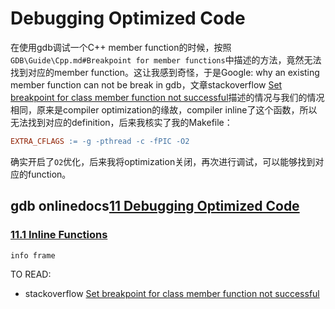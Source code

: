 # Debugging Optimized Code

在使用gdb调试一个C++ member function的时候，按照`GDB\Guide\Cpp.md#Breakpoint for member functions`中描述的方法，竟然无法找到对应的member function。这让我感到奇怪，于是Google: why an existing member function can not be break in gdb，文章stackoverflow [Set breakpoint for class member function not successful](https://stackoverflow.com/questions/6892395/set-breakpoint-for-class-member-function-not-successful)描述的情况与我们的情况相同，原来是compiler optimization的缘故，compiler inline了这个函数，所以无法找到对应的definition，后来我核实了我的Makefile：

```makefile
EXTRA_CFLAGS := -g -pthread -c -fPIC -O2 
```

确实开启了`O2`优化，后来我将optimization关闭，再次进行调试，可以能够找到对应的function。

## gdb onlinedocs[11 Debugging Optimized Code](https://sourceware.org/gdb/current/onlinedocs/gdb/Optimized-Code.html#Optimized-Code)

### [11.1 Inline Functions](https://sourceware.org/gdb/current/onlinedocs/gdb/Inline-Functions.html)

`info frame`

TO READ:

- stackoverflow [Set breakpoint for class member function not successful](https://stackoverflow.com/questions/6892395/set-breakpoint-for-class-member-function-not-successful)

  